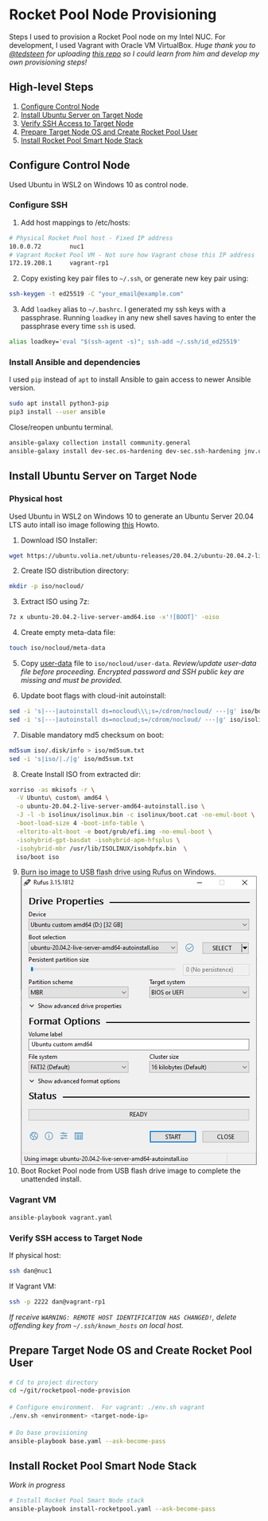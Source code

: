 # Rocket Pool Node Provisioning

Steps I used to provision a Rocket Pool node on my Intel NUC. For development, I used Vagrant with Oracle VM VirtualBox.  _Huge thank you to [@tedsteen](https://github.com/tedsteen) for uploading [this repo](https://github.com/CryptoGnut/rocketpool-node-provision) so I could learn from him and develop my own provisioning steps!_

## High-level Steps
1. [Configure Control Node](#configure-control-code)
2. [Install Ubuntu Server on Target Node](#install-ubuntu-server-on-target-node)
3. [Verify SSH Access to Target Node](#verify-ssh-access-to-target-node)
4. [Prepare Target Node OS and Create Rocket Pool User](#prepare-target-node-os-and-create-rocket-pool-user)
5. [Install Rocket Pool Smart Node Stack](#install-rocket-pool-smart-node-stack)

## Configure Control Node
Used Ubuntu in WSL2 on Windows 10 as control node.
### Configure SSH
1. 	Add host mappings to /etc/hosts:
```bash
# Physical Rocket Pool host - Fixed IP address
10.0.0.72        nuc1
# Vagrant Rocket Pool VM - Not sure how Vagrant chose this IP address 
172.19.208.1     vagrant-rp1
```
2. Copy existing key pair files to `~/.ssh`, or generate new key pair using:
```bash
ssh-keygen -t ed25519 -C "your_email@example.com"
```
3. Add `loadkey` alias to `~/.bashrc`. I generated my ssh keys with a passphrase. Running `loadkey` in any new shell saves having to enter the passphrase every time `ssh` is used.
```bash
alias loadkey='eval "$(ssh-agent -s)"; ssh-add ~/.ssh/id_ed25519'
```
### Install Ansible and dependencies
I used `pip` instead of `apt` to install Ansible to gain access to newer Ansible version.
```bash
sudo apt install python3-pip
pip3 install --user ansible
```
Close/reopen unbuntu terminal.
```bash
ansible-galaxy collection install community.general
ansible-galaxy install dev-sec.os-hardening dev-sec.ssh-hardening jnv.unattended-upgrades geerlingguy.docker
```
## Install Ubuntu Server on Target Node
### Physical host
Used Ubuntu in WSL2 on Windows 10 to generate an Ubuntu Server 20.04 LTS auto intall iso image following [this](https://gist.github.com/s3rj1k/55b10cd20f31542046018fcce32f103e) Howto. 
1. Download ISO Installer:
```bash
wget https://ubuntu.volia.net/ubuntu-releases/20.04.2/ubuntu-20.04.2-live-server-amd64.iso
```

2. Create ISO distribution directory:
```bash
mkdir -p iso/nocloud/
```

3. Extract ISO using 7z:
```bash
7z x ubuntu-20.04.2-live-server-amd64.iso -x'![BOOT]' -oiso
```

4. Create empty meta-data file:
```bash
touch iso/nocloud/meta-data
```

5. Copy [user-data](iso/nocloud/user-data) file to `iso/nocloud/user-data`. *Review/update user-data file before proceeding.  Encrypted password and SSH public key are missing and must be provided.*

6. Update boot flags with cloud-init autoinstall:
```bash
sed -i 's|---|autoinstall ds=nocloud\\\;s=/cdrom/nocloud/ ---|g' iso/boot/grub/grub.cfg
sed -i 's|---|autoinstall ds=nocloud;s=/cdrom/nocloud/ ---|g' iso/isolinux/txt.cfg
```

7. Disable mandatory md5 checksum on boot:
```bash
md5sum iso/.disk/info > iso/md5sum.txt
sed -i 's|iso/|./|g' iso/md5sum.txt
```
8. Create Install ISO from extracted dir:
```bash
xorriso -as mkisofs -r \
  -V Ubuntu\ custom\ amd64 \
  -o ubuntu-20.04.2-live-server-amd64-autoinstall.iso \
  -J -l -b isolinux/isolinux.bin -c isolinux/boot.cat -no-emul-boot \
  -boot-load-size 4 -boot-info-table \
  -eltorito-alt-boot -e boot/grub/efi.img -no-emul-boot \
  -isohybrid-gpt-basdat -isohybrid-apm-hfsplus \
  -isohybrid-mbr /usr/lib/ISOLINUX/isohdpfx.bin  \
  iso/boot iso
```
9. Burn iso image to USB flash drive using Rufus on Windows.
![Rufus](Rufus.png)
10. Boot Rocket Pool node from USB flash drive image to complete the unattended install.

### Vagrant VM
```bash
ansible-playbook vagrant.yaml
```

### Verify SSH access to Target Node
If physical host:
```bash
ssh dan@nuc1
```
If Vagrant VM:
```bash
ssh -p 2222 dan@vagrant-rp1
```
*If receive `WARNING: REMOTE HOST IDENTIFICATION HAS CHANGED!`, delete offending key from `~/.ssh/known_hosts` on local host.*

## Prepare Target Node OS and Create Rocket Pool User
```bash
# Cd to project directory
cd ~/git/rocketpool-node-provision

# Configure environment.  For vagrant: ./env.sh vagrant
./env.sh <environment> <target-node-ip>

# Do base provisioning 
ansible-playbook base.yaml --ask-become-pass
```

## Install Rocket Pool Smart Node Stack
_Work in progress_
```bash
# Install Rocket Pool Smart Node stack
ansible-playbook install-rocketpool.yaml --ask-become-pass
```